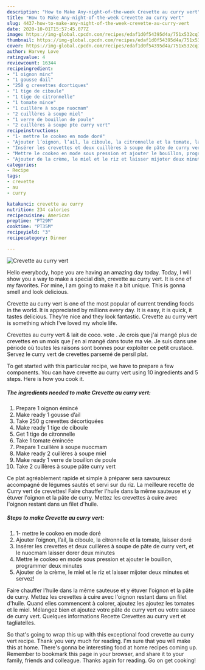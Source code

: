 ```yaml
---
description: "How to Make Any-night-of-the-week Crevette au curry vert"
title: "How to Make Any-night-of-the-week Crevette au curry vert"
slug: 4437-how-to-make-any-night-of-the-week-crevette-au-curry-vert
date: 2020-10-01T15:57:45.077Z
image: https://img-global.cpcdn.com/recipes/edaf1d0f54395d4a/751x532cq70/crevette-au-curry-vert-photo-principale-de-la-recette.jpg
thumbnail: https://img-global.cpcdn.com/recipes/edaf1d0f54395d4a/751x532cq70/crevette-au-curry-vert-photo-principale-de-la-recette.jpg
cover: https://img-global.cpcdn.com/recipes/edaf1d0f54395d4a/751x532cq70/crevette-au-curry-vert-photo-principale-de-la-recette.jpg
author: Harvey Love
ratingvalue: 4
reviewcount: 16344
recipeingredient:
- "1 oignon minc"
- "1 gousse dail"
- "250 g crevettes dcortiques"
- "1 tige de ciboule"
- "1 tige de citronnelle"
- "1 tomate mince"
- "1 cuillère à soupe nuocmam"
- "2 cuillères à soupe miel"
- "1 verre de bouillon de poule"
- "2 cuillères à soupe pte curry vert"
recipeinstructions:
- "1- mettre le cookeo en mode doré"
- "Ajouter l’oignon, l’ail, la ciboule, la citronnelle et la tomate, laisser doré"
- "Insérer les crevettes et deux cuillères à soupe de pâte de curry vert, et le nuocmam laisser dorer deux minutes"
- "Mettre le cookeo en mode sous pression et ajouter le bouillon, programmer deux minutes"
- "Ajouter de la crème, le miel et le riz et laisser mijoter deux minutes et servez!"
categories:
- Recipe
tags:
- crevette
- au
- curry

katakunci: crevette au curry 
nutrition: 234 calories
recipecuisine: American
preptime: "PT29M"
cooktime: "PT35M"
recipeyield: "3"
recipecategory: Dinner

---
```



![Crevette au curry vert](https://img-global.cpcdn.com/recipes/edaf1d0f54395d4a/751x532cq70/crevette-au-curry-vert-photo-principale-de-la-recette.jpg)

Hello everybody, hope you are having an amazing day today. Today, I will show you a way to make a special dish, crevette au curry vert. It is one of my favorites. For mine, I am going to make it a bit unique. This is gonna smell and look delicious.

Crevette au curry vert is one of the most popular of current trending foods in the world. It is appreciated by millions every day. It is easy, it is quick, it tastes delicious. They're nice and they look fantastic. Crevette au curry vert is something which I've loved my whole life.

Crevettes au curry vert &amp; lait de coco. vote . Je crois que j&#39;ai mangé plus de crevettes en un mois que j&#39;en ai mangé dans toute ma vie. Je suis dans une période où toutes les raisons sont bonnes pour exploiter ce petit crustacé. Servez le curry vert de crevettes parsemé de persil plat.


To get started with this particular recipe, we have to prepare a few components. You can have crevette au curry vert using 10 ingredients and 5 steps. Here is how you cook it.

<!--inarticleads1-->

##### The ingredients needed to make Crevette au curry vert:

1. Prepare 1 oignon émincé
1. Make ready 1 gousse d’ail
1. Take 250 g crevettes décortiquées
1. Make ready 1 tige de ciboule
1. Get 1 tige de citronnelle
1. Take 1 tomate émincée
1. Prepare 1 cuillère à soupe nuocmam
1. Make ready 2 cuillères à soupe miel
1. Make ready 1 verre de bouillon de poule
1. Take 2 cuillères à soupe pâte curry vert


Ce plat agréablement rapide et simple à préparer sera savoureux accompagné de légumes sautés et servi sur du riz. La meilleure recette de Curry vert de crevettes! Faire chauffer l&#39;huile dans la même sauteuse et y étuver l&#39;oignon et la pâte de curry. Mettez les crevettes à cuire avec l&#39;oignon restant dans un filet d&#39;huile. 

<!--inarticleads2-->

##### Steps to make Crevette au curry vert:

1. 1- mettre le cookeo en mode doré
1. Ajouter l’oignon, l’ail, la ciboule, la citronnelle et la tomate, laisser doré
1. Insérer les crevettes et deux cuillères à soupe de pâte de curry vert, et le nuocmam laisser dorer deux minutes
1. Mettre le cookeo en mode sous pression et ajouter le bouillon, programmer deux minutes
1. Ajouter de la crème, le miel et le riz et laisser mijoter deux minutes et servez!


Faire chauffer l&#39;huile dans la même sauteuse et y étuver l&#39;oignon et la pâte de curry. Mettez les crevettes à cuire avec l&#39;oignon restant dans un filet d&#39;huile. Quand elles commencent à colorer, ajoutez les ajoutez les tomates et le miel. Mélangez bien et ajoutez votre pâte de curry vert ou votre sauce de curry vert. Quelques informations Recette Crevettes au curry vert et tagliatelles. 

So that's going to wrap this up with this exceptional food crevette au curry vert recipe. Thank you very much for reading. I'm sure that you will make this at home. There's gonna be interesting food at home recipes coming up. Remember to bookmark this page in your browser, and share it to your family, friends and colleague. Thanks again for reading. Go on get cooking!

